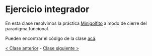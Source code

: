 # Ejercicio integrador

En esta clase resolvimos la práctica [Minigolfito](https://docs.google.com/document/d/1LeWBI6pg_7uNFN_yzS2DVuVHvD0M6PTlG1yK0lCvQVE/edit#heading=h.wn9wma8e1ale) a modo de cierre del paradigma funcional.

Pueden encontrar el código de la clase [acá](https://github.com/pdep-mit/practica-funcional-minigolfito/blob/solucion-principal/src/Lib.hs).

[< Clase anterior](https://github.com/pdep-mit/bitacora-de-clase/blob/master/clase-09.md) - [Clase siguiente >](https://github.com/pdep-mit/bitacora-de-clase/blob/master/clase-11.md)
